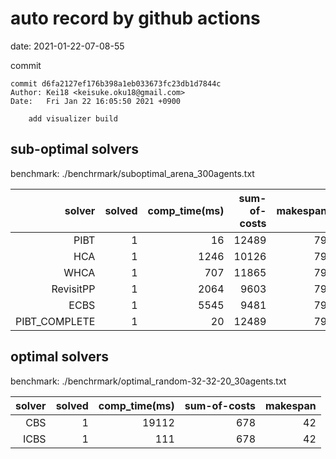 auto record by github actions
===
date: 2021-01-22-07-08-55

commit
```
commit d6fa2127ef176b398a1eb033673fc23db1d7844c
Author: Kei18 <keisuke.oku18@gmail.com>
Date:   Fri Jan 22 16:05:50 2021 +0900

    add visualizer build

```

## sub-optimal solvers
benchmark: ./benchrmark/suboptimal_arena_300agents.txt

|solver | solved | comp_time(ms) | sum-of-costs | makespan |
| ---: | ---: | ---: | ---: | ---: |
| PIBT | 1 | 16 | 12489 | 79 |
| HCA | 1 | 1246 | 10126 | 79 |
| WHCA | 1 | 707 | 11865 | 79 |
| RevisitPP | 1 | 2064 | 9603 | 79 |
| ECBS | 1 | 5545 | 9481 | 79 |
| PIBT_COMPLETE | 1 | 20 | 12489 | 79 |

## optimal solvers
benchmark: ./benchrmark/optimal_random-32-32-20_30agents.txt

|solver | solved | comp_time(ms) | sum-of-costs | makespan |
| ---: | ---: | ---: | ---: | ---: |
| CBS | 1 | 19112 | 678 | 42 |
| ICBS | 1 | 111 | 678 | 42 |
